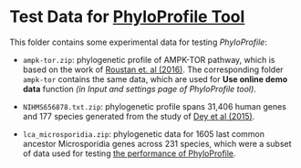 # Test Data for [PhyloProfile Tool](https://github.com/BIONF/PhyloProfile)

This folder contains some experimental data for testing *PhyloProfile*:

- `ampk-tor.zip`: phylogenetic profile of AMPK-TOR pathway, which is based on the work of [Roustan et. al (2016)](https://doi.org/10.1093/jxb/erw211). The corresponding folder `ampk-tor` contains the same data, which are used for **Use online demo data** function *(in Input and settings page of PhyloProfile tool)*.

- `NIHMS656878.txt.zip`: phylogenetic profile spans 31,406 human genes and 177 species generated from the study of [Dey et al (2015)](https://www.ncbi.nlm.nih.gov/pmc/articles/PMC5016211/).

- `lca_microsporidia.zip`: phylogenetic data for 1605 last common ancestor Microsporidia genes across 231 species, which were a subset of data used for testing [the performance of PhyloProfile](https://github.com/BIONF/PhyloProfile/wiki/Performance-test).
